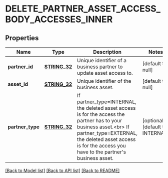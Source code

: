 # DELETE_PARTNER_ASSET_ACCESS_BODY_ACCESSES_INNER

## Properties
Name | Type | Description | Notes
------------ | ------------- | ------------- | -------------
**partner_id** | [**STRING_32**](STRING_32.md) | Unique identifier of a business partner to update asset access to. | [default to null]
**asset_id** | [**STRING_32**](STRING_32.md) | Unique identifier of the business asset. | [default to null]
**partner_type** | [**STRING_32**](STRING_32.md) | If partner_type&#x3D;INTERNAL, the deleted asset access is for the access the partner has to your business asset.&lt;br&gt; If partner_type&#x3D;EXTERNAL, the deleted asset access is for the access you have to the partner&#39;s business asset. | [optional] [default to INTERNAL]

[[Back to Model list]](../README.md#documentation-for-models) [[Back to API list]](../README.md#documentation-for-api-endpoints) [[Back to README]](../README.md)


